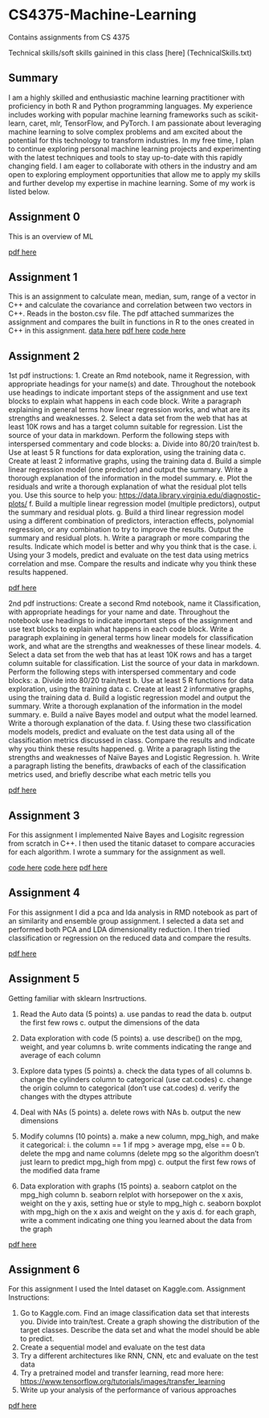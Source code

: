 # CS4375-Machine-Learning
 Contains assignments from CS 4375

Technical skills/soft skills gainined in this class
[here] (TechnicalSkills.txt)

## Summary
I am a highly skilled and enthusiastic machine learning practitioner with proficiency in both R and Python programming languages. My experience includes working with popular machine learning frameworks such as scikit-learn, caret, mlr, TensorFlow, and PyTorch. I am passionate about leveraging machine learning to solve complex problems and am excited about the potential for this technology to transform industries. In my free time, I plan to continue exploring personal machine learning projects and experimenting with the latest techniques and tools to stay up-to-date with this rapidly changing field. I am eager to collaborate with others in the industry and am open to exploring employment opportunities that allow me to apply my skills and further develop my expertise in machine learning. Some of my work is listed below.

## Assignment 0

This is an overview of ML

[pdf here](OverviewofML.pdf)



## Assignment 1

This is an assignment to calculate mean, median, sum, range of a vector in C++ and
calculate the covariance and correlation between two vectors in C++. Reads in the boston.csv file.
The pdf attached summarizes the assignment and compares the built in functions in R to the ones created in C++ in this assignment.
[data here](Assignment1/Boston.csv)
[pdf here](Assignment1/CS4375-Assignment1.pdf)
[code here](Assignment1/main.cpp)


## Assignment 2

1st pdf instructions:
    1. Create an Rmd notebook, name it Regression, with appropriate headings for your name(s) and 
date. Throughout the notebook use headings to indicate important steps of the assignment and 
use text blocks to explain what happens in each code block. Write a paragraph explaining in 
general terms how linear regression works, and what are its strengths and weaknesses. 
2. Select a data set from the web that has at least 10K rows and has a target column suitable for 
regression. List the source of your data in markdown. Perform the following steps with 
interspersed commentary and code blocks:
a. Divide into 80/20 train/test 
b. Use at least 5 R functions for data exploration, using the training data
c. Create at least 2 informative graphs, using the training data
d. Build a simple linear regression model (one predictor) and output the summary. Write a 
thorough explanation of the information in the model summary. 
e. Plot the residuals and write a thorough explanation of what the residual plot tells you. 
Use this source to help you: https://data.library.virginia.edu/diagnostic-plots/
f. Build a multiple linear regression model (multiple predictors), output the summary and 
residual plots.
g. Build a third linear regression model using a different combination of predictors, 
interaction effects, polynomial regression, or any combination to try to improve the 
results. Output the summary and residual plots. 
h. Write a paragraph or more comparing the results. Indicate which model is better and 
why you think that is the case. 
i. Using your 3 models, predict and evaluate on the test data using metrics correlation and 
mse. Compare the results and indicate why you think these results happened.

[pdf here](Assignment2/rmdregre.pdf)

2nd pdf instructions:
    Create a second Rmd notebook, name it Classification, with appropriate headings for your name 
and date. Throughout the notebook use headings to indicate important steps of the assignment 
and use text blocks to explain what happens in each code block. Write a paragraph explaining in 
general terms how linear models for classification work, and what are the strengths and 
weaknesses of these linear models. 
4. Select a data set from the web that has at least 10K rows and has a target column suitable for 
classification. List the source of your data in markdown. Perform the following steps with 
interspersed commentary and code blocks:
a. Divide into 80/20 train/test 
b. Use at least 5 R functions for data exploration, using the training data
c. Create at least 2 informative graphs, using the training data
d. Build a logistic regression model and output the summary. Write a thorough explanation 
of the information in the model summary. 
e. Build a naïve Bayes model and output what the model learned. Write a thorough 
explanation of the data. 
f. Using these two classification models models, predict and evaluate on the test data 
using all of the classification metrics discussed in class. Compare the results and indicate 
why you think these results happened. 
g. Write a paragraph listing the strengths and weaknesses of Naïve Bayes and Logistic 
Regression. 
h. Write a paragraph listing the benefits, drawbacks of each of the classification metrics 
used, and briefly describe what each metric tells you

[pdf here](Assignment2/rmdclass.pdf)

## Assignment 3
For this assignment I implemented Naive Bayes and Logisitc regression from scratch in C++. I then used the titanic dataset to compare accuracies for each algorithm. I wrote a summary for the assignment as well.

[code here](Assignment3/naiivebayes.cpp) [code here](Assignment3/logisticregress.cpp)
[pdf here](Assignment3/Summary(1).pdf)


## Assignment 4
For this assignment I did a pca and lda analysis in RMD notebook as part of an similarity and ensemble group assignment.  I selected a data set and performed both PCA and LDA dimensionality reduction. I then tried classification or regression on the reduced data and compare the results. 

[pdf here](Assignment4/pcalda.pdf)

## Assignment 5
Getting familiar with sklearn
Insrtructions. 
1. Read the Auto data (5 points)
a. use pandas to read the data 
b. output the first few rows
c. output the dimensions of the data

2. Data exploration with code (5 points)
a. use describe() on the mpg, weight, and year columns
b. write comments indicating the range and average of each column

3. Explore data types (5 points)
a. check the data types of all columns
b. change the cylinders column to categorical (use cat.codes)
c. change the origin column to categorical (don’t use cat.codes)
d. verify the changes with the dtypes attribute

4. Deal with NAs (5 points)
a. delete rows with NAs
b. output the new dimensions

5. Modify columns (10 points)
a. make a new column, mpg_high, and make it categorical:
i. the column == 1 if mpg > average mpg, else == 0
b. delete the mpg and name columns (delete mpg so the algorithm doesn’t just learn 
to predict mpg_high from mpg)
c. output the first few rows of the modified data frame

6. Data exploration with graphs (15 points)
a. seaborn catplot on the mpg_high column
b. seaborn relplot with horsepower on the x axis, weight on the y axis, setting hue or 
style to mpg_high
c. seaborn boxplot with mpg_high on the x axis and weight on the y axis
d. for each graph, write a comment indicating one thing you learned about the data 
from the graph

[pdf here](Assignment5/CS4375-PythonML.pdf)

## Assignment 6
For this assignment I used the Intel dataset on Kaggle.com. 
Assignment Instructions: 
1. Go to Kaggle.com. Find an image classification data set that interests you. Divide into train/test. 
Create a graph showing the distribution of the target classes. Describe the data set and what the 
model should be able to predict. 
2. Create a sequential model and evaluate on the test data
3. Try a different architectures like RNN, CNN, etc and evaluate on the test data
4. Try a pretrained model and transfer learning, read more here: 
https://www.tensorflow.org/tutorials/images/transfer_learning
5. Write up your analysis of the performance of various approaches

[pdf here](Assignment6/cs4375-lastassignment.pdf)





